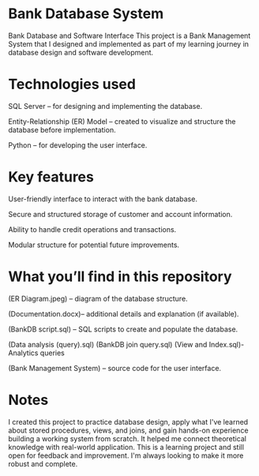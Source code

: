 # Bank Database System
Bank Database and Software Interface
This project is a Bank Management System that I designed and implemented as part of my learning journey in database design and software development.

# Technologies used
SQL Server – for designing and implementing the database.

Entity-Relationship (ER) Model – created to visualize and structure the database before implementation.

Python – for developing the user interface.

# Key features
User-friendly interface to interact with the bank database.

Secure and structured storage of customer and account information.

Ability to handle credit operations and transactions.

Modular structure for potential future improvements.

# What you’ll find in this repository
(ER Diagram.jpeg) – diagram of the database structure.

(Documentation.docx)– additional details and explanation (if available).

(BankDB script.sql) – SQL scripts to create and populate the database.

(Data analysis (query).sql) (BankDB join query.sql) (View and Index.sql)- Analytics queries

(Bank Management System) – source code for the user interface.


# Notes
I created this project to practice database design, apply what I've learned about stored procedures, views, and joins, and gain hands-on experience building a working system from scratch. It helped me connect theoretical knowledge with real-world application.
This is a learning project and still open for feedback and improvement. I'm always looking to make it more robust and complete.
